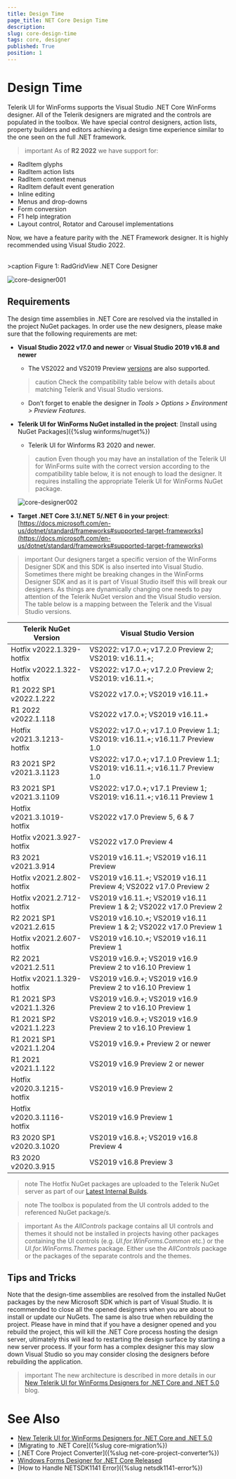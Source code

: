```yaml
---
title: Design Time 
page_title: NET Core Design Time
description:   
slug: core-design-time
tags: core, designer
published: True
position: 1
---
```


# Design Time

Telerik UI for WinForms supports the Visual Studio .NET Core WinForms designer. All of the Telerik designers are migrated and the controls are populated in the toolbox. We have special control designers, action lists, property builders and editors achieving a design time experience similar to the one seen on the full .NET framework. 

>important As of **R2 2022** we have support for:
>
* RadItem glyphs
* RadItem action lists
* RadItem context menus
* RadItem default event generation
* Inline editing
* Menus and drop-downs
* Form conversion
* F1 help integration
* Layout control, Rotator and Carousel implementations
>
Now, we have a feature parity with the .NET Framework designer. It is highly recommended using Visual Studio 2022.

<br>
>caption Figure 1: RadGridView .NET Core Designer

![core-designer001](images/core-designer001.png)

## Requirements

The design time assemblies in .NET Core are resolved via the installed in the project NuGet packages. In order use the new designers, please make sure that the following requirements are met:

*  **Visual Studio 2022 v17.0 and newer** or **Visual Studio 2019 v16.8 and newer**
    - The VS2022 and VS2019 Preview [versions](https://visualstudio.microsoft.com/vs/preview/) are also supported. 
    
	>caution Check the compatibility table below with details about matching Telerik and Visual Studio versions.
	
    - Don’t forget to enable the designer in *Tools > Options > Environment > Preview Features*.
* **Telerik UI for WinForms NuGet installed in the project**: [Install using NuGet Packages]({%slug winforms/nuget%})
     - Telerik UI for Winforms R3 2020 and newer.

	>caution Even though you may have an installation of the Telerik UI for WinForms suite with the correct version according to the compatibility table below, it is not enough to load the designer. It requires installing the appropriate Telerik UI for WinForms NuGet package.

	![core-designer002](images/core-designer002.png)

* **Target .NET Core 3.1/.NET 5/.NET 6 in your project**: [https://docs.microsoft.com/en-us/dotnet/standard/frameworks#supported-target-frameworks](https://docs.microsoft.com/en-us/dotnet/standard/frameworks#supported-target-frameworks)

>important Our designers target a specific version of the WinForms Designer SDK and this SDK is also inserted into Visual Studio. Sometimes there might be breaking changes in the WinForms Designer SDK and as it is part of Visual Studio itself this will break our designers. As things are dynamically changing one needs to pay attention of the Telerik NuGet version and the Visual Studio version. The table below is a mapping between the Telerik and the Visual Studio versions.
>

|Telerik NuGet Version|Visual Studio Version|
|----|----|
|Hotfix v2022.1.329-hotfix|VS2022: v17.0.+; v17.2.0 Preview 2; VS2019: v16.11.+;|
|Hotfix v2022.1.322-hotfix|VS2022: v17.0.+; v17.2.0 Preview 2; VS2019: v16.11.+;|
|R1 2022 SP1 v2022.1.222|VS2022 v17.0.+; VS2019 v16.11.+|
|R1 2022 v2022.1.118|VS2022 v17.0.+; VS2019 v16.11.+|
|Hotfix v2021.3.1213-hotfix|VS2022: v17.0.+; v17.1.0 Preview 1.1; VS2019: v16.11.+; v16.11.7 Preview 1.0|
|R3 2021 SP2 v2021.3.1123|VS2022: v17.0.+; v17.1.0 Preview 1.1; VS2019: v16.11.+; v16.11.7 Preview 1.0|
|R3 2021 SP1 v2021.3.1109|VS2022: v17.0.+; v17.1 Preview 1; VS2019: v16.11.+; v16.11 Preview 1|
|Hotfix v2021.3.1019-hotfix|VS2022 v17.0 Preview 5, 6 & 7|
|Hotfix v2021.3.927-hotfix|VS2022 v17.0 Preview 4|
|R3 2021 v2021.3.914|VS2019 v16.11.+; VS2019 v16.11 Preview|
|Hotfix v2021.2.802-hotfix|VS2019 v16.11.+; VS2019 v16.11 Preview 4; VS2022 v17.0 Preview 2|
|Hotfix v2021.2.712-hotfix|VS2019 v16.11.+; VS2019 v16.11 Preview 1 & 2; VS2022 v17.0 Preview 2|
|R2 2021 SP1 v2021.2.615|VS2019 v16.10.+; VS2019 v16.11 Preview 1 & 2; VS2022 v17.0 Preview 1|
|Hotfix v2021.2.607-hotfix|VS2019 v16.10.+; VS2019 v16.11 Preview 1|
|R2 2021 v2021.2.511|VS2019 v16.9.+; VS2019 v16.9 Preview 2 to v16.10 Preview 1|
|Hotfix v2021.1.329-hotfix|VS2019 v16.9.+; VS2019 v16.9 Preview 2 to v16.10 Preview 1|
|R1 2021 SP3 v2021.1.326|VS2019 v16.9.+; VS2019 v16.9 Preview 2 to v16.10 Preview 1|
|R1 2021 SP2 v2021.1.223|VS2019 v16.9.+; VS2019 v16.9 Preview 2 to v16.10 Preview 1|
|R1 2021 SP1 v2021.1.204|VS2019 v16.9.+ Preview 2 or newer|
|R1 2021 v2021.1.122|VS2019 v16.9 Preview 2 or newer|
|Hotfix v2020.3.1215-hotfix|VS2019 v16.9 Preview 2|
|Hotfix v2020.3.1116-hotfix|VS2019 v16.9 Preview 1|
|R3 2020 SP1 v2020.3.1020|VS2019 v16.8.+; VS2019 v16.8 Preview 4|
|R3 2020 v2020.3.915|VS2019 v16.8 Preview 3|

>note The Hotfix NuGet packages are uploaded to the Telerik NuGet server as part of our [Latest Internal Builds](https://docs.telerik.com/devtools/winforms/installation-and-upgrades/latest-internal-builds#latest-internal-builds).
>

>note The toolbox is populated from the UI controls added to the referenced NuGet package/s.  
>

>important As the *AllControls* package contains all UI controls and themes it should not be installed in projects having other packages containing the UI controls (e.g. *UI.for.WinForms.Common* etc.) or the *UI.for.WinForms.Themes* package. Either use the *AllControls* package or the packages of the separate controls and the themes.

## Tips and Tricks

Note that the design-time assemblies are resolved from the installed NuGet packages by the new Microsoft SDK which is part of Visual Studio. It is recommended to close all the opened designers when you are about to install or update our NuGets. The same is also true when rebuilding the project. Please have in mind that if you have a designer opened and you rebuild the project, this will kill the .NET Core process hosting the design server, ultimately this will lead to restarting the design surface by starting a new server process. If your form has a complex designer this may slow down Visual Studio so you may consider closing the designers before rebuilding the application. 

>important The new architecture is described in more details in our [New Telerik UI for WinForms Designers for .NET Core and .NET 5.0](https://www.telerik.com/blogs/new-telerik-ui-for-winforms-designers-dotnet-core-dotnet-5) blog.
>



# See Also
* [New Telerik UI for WinForms Designers for .NET Core and .NET 5.0](https://www.telerik.com/blogs/new-telerik-ui-for-winforms-designers-dotnet-core-dotnet-5)
* [Migrating to .NET Core]({%slug core-migration%})
* [.NET Core Project Converter]({%slug net-core-project-converter%})
* [Windows Forms Designer for .NET Core Released](https://devblogs.microsoft.com/dotnet/windows-forms-designer-for-net-core-released/)
* [How to Handle NETSDK1141 Error]({%slug netsdk1141-error%})
